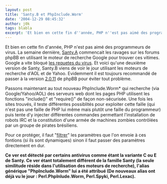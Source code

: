 ```yaml
---
layout: post
title: 'Santy.B et PhpInclude.Worm'
date: '2004-12-29 08:45:32'
author: j0k
tags: blabla
excerpt: 'Et bien en cette fin d''année, PHP n''est pas aimé des programmeurs de virus.   La semaine dernière, [Santy.A](http://www.j0k3r.net/news-le-virus-santy.a-le-virus-de-phpbb-97.html) commencait les ravages sur les forums phpBB en utilisant le moteur de recherche Google pour trouver ces vitimes. Google a vite bloqué [les requetes du      ...'
---
```


Et bien en cette fin d'année, PHP n'est pas aimé des programmeurs de virus.   La semaine dernière, [Santy.A](http://www.j0k3r.net/news-le-virus-santy.a-le-virus-de-phpbb-97.html) commencait les ravages sur les forums phpBB en utilisant le moteur de recherche Google pour trouver ces vitimes. Google a vite bloqué [les requetes du virus](http://www.j0k3r.net/forum/mysql-4.0.23-et-des-nouvelles-de-santy.a-98.htm#785).      Et voici qu'une deuxième version de Santy, Santy.B viens de voir le jour utilisant les moteurs de recherche d'AOL et de Yahoo.   Evidemment il est toujours recommandé de passer à la version [2.0.11](http://www.phpbb.com/downloads.php) de phpBB pour éviter tout problème.

Passons maintenant au tout nouveau PhpInclude.Worm* qui recherche (via Google/Yahoo/AOL) des serveurs web dont les pages PHP utilisent les fonctions "include()" et "require()" de façon non-sécurisée.   Une fois les sites trouvés, il teste différentes possiblités pour exploiter cette faille (qui n'est pas une faille de PHP lui même mais plutôt une faille du programmeur) puis tente d'y injecter différentes commandes permettant l'installation de robots IRC et la constitution d'une armée de machines zombies contrôlées par un groupe de pirates brésiliens.

Pour ce protéger, il faut "[filtrer](http://www.devshed.com/c/a/PHP/PHP-Security-Mistakes/)" les paramètres que l'on envoie à ces fontions (si ils sont dynamiques) sinon il faut passer des paramètres directement en dur.

**Ce ver est détecté par certains antivirus comme étant la variante C ou E de Santy. Ce ver étant totalement différent de la famille Santy (la seule similitude réside dans l'utilisation des moteurs de recherche), l'alias générique "PhpInclude.Worm" lui a été attribué (De nouveaux alias ont déjà vu le jour : Perl.PhpInlude.Worm, Perl.Spyki, Perl.Lexac).**
